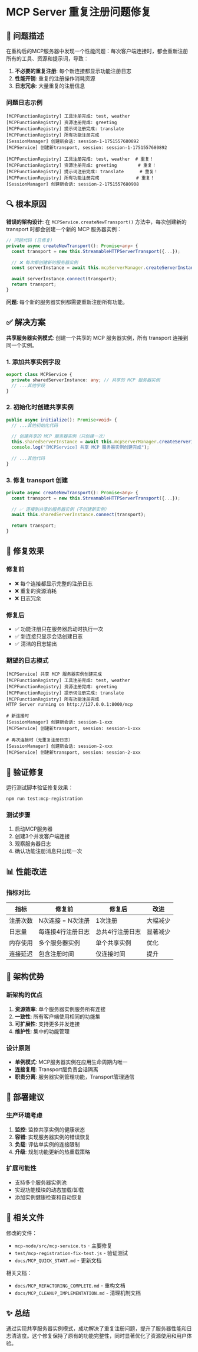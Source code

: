 # MCP Server 重复注册问题修复

## 🐛 问题描述

在重构后的MCP服务器中发现一个性能问题：每次客户端连接时，都会重新注册所有的工具、资源和提示词，导致：

1. **不必要的重复注册**: 每个新连接都显示功能注册日志
2. **性能开销**: 重复的注册操作消耗资源
3. **日志冗余**: 大量重复的注册信息

### 问题日志示例
```
[MCPFunctionRegistry] 工具注册完成: test, weather
[MCPFunctionRegistry] 资源注册完成: greeting
[MCPFunctionRegistry] 提示词注册完成: translate
[MCPFunctionRegistry] 所有功能注册完成
[SessionManager] 创建新会话: session-1-1751557680892
[MCPService] 创建新transport, session: session-1-1751557680892

[MCPFunctionRegistry] 工具注册完成: test, weather  # 重复！
[MCPFunctionRegistry] 资源注册完成: greeting        # 重复！
[MCPFunctionRegistry] 提示词注册完成: translate      # 重复！
[MCPFunctionRegistry] 所有功能注册完成              # 重复！
[SessionManager] 创建新会话: session-2-1751557680908
```

## 🔍 根本原因

**错误的架构设计**: 在 `MCPService.createNewTransport()` 方法中，每次创建新的 transport 时都会创建一个新的 MCP 服务器实例：

```typescript
// 问题代码 (已修复)
private async createNewTransport(): Promise<any> {
  const transport = new this.StreamableHTTPServerTransport({...});
  
  // ❌ 每次都创建新的服务器实例
  const serverInstance = await this.mcpServerManager.createServerInstance();
  
  await serverInstance.connect(transport);
  return transport;
}
```

**问题**: 每个新的服务器实例都需要重新注册所有功能。

## ✅ 解决方案

**共享服务器实例模式**: 创建一个共享的 MCP 服务器实例，所有 transport 连接到同一个实例。

### 1. 添加共享实例字段
```typescript
export class MCPService {
  private sharedServerInstance: any; // 共享的 MCP 服务器实例
  // ...其他字段
}
```

### 2. 初始化时创建共享实例
```typescript
public async initialize(): Promise<void> {
  // ...其他初始化代码
  
  // 创建共享的 MCP 服务器实例（只创建一次）
  this.sharedServerInstance = await this.mcpServerManager.createServerInstance();
  console.log("[MCPService] 共享 MCP 服务器实例创建完成");
  
  // ...其他代码
}
```

### 3. 修复 transport 创建
```typescript
private async createNewTransport(): Promise<any> {
  const transport = new this.StreamableHTTPServerTransport({...});
  
  // ✅ 连接到共享的服务器实例（不创建新实例）
  await this.sharedServerInstance.connect(transport);
  
  return transport;
}
```

## 🎯 修复效果

### 修复前
- ❌ 每个连接都显示完整的注册日志
- ❌ 重复的资源消耗
- ❌ 日志冗余

### 修复后
- ✅ 功能注册只在服务器启动时执行一次
- ✅ 新连接只显示会话创建日志
- ✅ 清洁的日志输出

### 期望的日志模式
```
[MCPService] 共享 MCP 服务器实例创建完成
[MCPFunctionRegistry] 工具注册完成: test, weather
[MCPFunctionRegistry] 资源注册完成: greeting
[MCPFunctionRegistry] 提示词注册完成: translate
[MCPFunctionRegistry] 所有功能注册完成
HTTP Server running on http://127.0.0.1:8000/mcp

# 新连接时
[SessionManager] 创建新会话: session-1-xxx
[MCPService] 创建新transport, session: session-1-xxx

# 再次连接时（无重复注册日志）
[SessionManager] 创建新会话: session-2-xxx
[MCPService] 创建新transport, session: session-2-xxx
```

## 🧪 验证修复

运行测试脚本验证修复效果：

```bash
npm run test:mcp-registration
```

### 测试步骤
1. 启动MCP服务器
2. 创建3个并发客户端连接
3. 观察服务器日志
4. 确认功能注册消息只出现一次

## 📊 性能改进

### 指标对比
| 指标 | 修复前 | 修复后 | 改进 |
|------|--------|--------|------|
| 注册次数 | N次连接 = N次注册 | 1次注册 | 大幅减少 |
| 日志量 | 每连接4行注册日志 | 总共4行注册日志 | 显著减少 |
| 内存使用 | 多个服务器实例 | 单个共享实例 | 优化 |
| 连接延迟 | 包含注册时间 | 仅连接时间 | 提升 |

## 🔧 架构优势

### 新架构的优点
1. **资源效率**: 单个服务器实例服务所有连接
2. **一致性**: 所有客户端使用相同的功能集
3. **可扩展性**: 支持更多并发连接
4. **维护性**: 集中的功能管理

### 设计原则
- **单例模式**: MCP服务器实例在应用生命周期内唯一
- **连接复用**: Transport层负责会话隔离
- **职责分离**: 服务器实例管理功能，Transport管理通信

## 🚀 部署建议

### 生产环境考虑
1. **监控**: 监控共享实例的健康状态
2. **容错**: 实现服务器实例的错误恢复
3. **负载**: 评估单实例的连接限制
4. **升级**: 规划功能更新的热重载策略

### 扩展可能性
- 支持多个服务器实例池
- 实现功能模块的动态加载/卸载
- 添加实例健康检查和自动恢复

## 📝 相关文件

修改的文件：
- `mcp-node/src/mcp-service.ts` - 主要修复
- `test/mcp-registration-fix-test.js` - 验证测试
- `docs/MCP_QUICK_START.md` - 更新文档

相关文档：
- `docs/MCP_REFACTORING_COMPLETE.md` - 重构文档
- `docs/MCP_CLEANUP_IMPLEMENTATION.md` - 清理机制文档

## ✨ 总结

通过实现共享服务器实例模式，成功解决了重复注册问题，提升了服务器性能和日志清洁度。这个修复保持了原有的功能完整性，同时显著优化了资源使用和用户体验。
